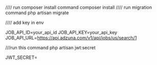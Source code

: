 //// run composer install command
  composer install
//// run migration command 
  php artisan migrate

//// add key in env

JOB_API_ID=your_api_id
JOB_API_KEY=your_api_key
JOB_API_URL=https://api.adzuna.com/v1/api/jobs/us/search/1

///run this command 
php artisan jwt:secret

JWT_SECRET=

